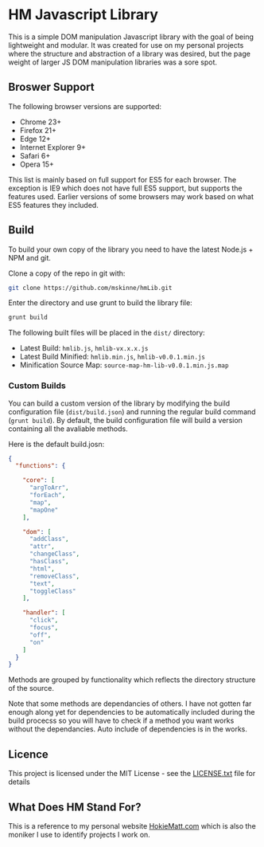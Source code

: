 # HM Javascript Library

This is a simple DOM manipulation Javascript library with the goal of being lightweight and modular.  It was created for use on my personal projects where the structure and abstraction of a library was desired, but the page weight of larger JS DOM manipulation libraries was a sore spot.

## Broswer Support

The following browser versions are supported:

* Chrome 23+
* Firefox 21+
* Edge 12+
* Internet Explorer 9+
* Safari 6+
* Opera 15+

This list is mainly based on full support for ES5 for each browser.  The exception is IE9 which does not have full ES5 support, but supports the features used.  Earlier versions of some browsers may work based on what ES5 features they included.

## Build

To build your own copy of the library you need to have the latest Node.js + NPM and git.

Clone a copy of the repo in git with:

```bash
git clone https://github.com/mskinne/hmLib.git
```

Enter the directory and use grunt to build the library file:

```bash
grunt build
```

The following built files will be placed in the ```dist/``` directory:

* Latest Build: ```hmlib.js```, ```hmlib-vx.x.x.js```
* Latest Build Minified: ```hmlib.min.js```, ```hmlib-v0.0.1.min.js```
* Minification Source Map: ```source-map-hm-lib-v0.0.1.min.js.map```

### Custom Builds
You can build a custom version of the library by modifying the build configuration file (```dist/build.json```) and running the regular build command (```grunt build```).  By default, the build configuration file will build a version containing all the avaliable methods.

Here is the default build.josn:

```json
{
  "functions": {

    "core": [
      "argToArr",
      "forEach",
      "map",
      "mapOne"
    ],

    "dom": [
      "addClass",
      "attr",
      "changeClass",
      "hasClass",
      "html",
      "removeClass",
      "text",
      "toggleClass"
    ],

    "handler": [
      "click",
      "focus",
      "off",
      "on"
    ]
  }
}
```

Methods are grouped by functionality which reflects the directory structure of the source.

Note that some methods are dependancies of others.  I have not gotten far enough along yet for dependencies to be automatically included during the build procecss so you will have to check if a method you want works without the dependancies.  Auto include of dependencies is in the works.

## Licence

This project is licensed under the MIT License - see the [LICENSE.txt](LICENSE.txt) file for details

## What Does HM Stand For?

This is a reference to my personal website [HokieMatt.com](https://hokiematt.com) which is also the moniker I use to identify projects I work on.
